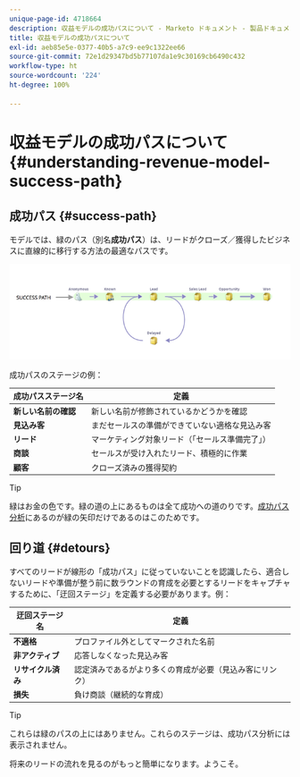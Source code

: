 ```yaml
---
unique-page-id: 4718664
description: 収益モデルの成功パスについて - Marketo ドキュメント - 製品ドキュメント
title: 収益モデルの成功パスについて
exl-id: aeb85e5e-0377-40b5-a7c9-ee9c1322ee66
source-git-commit: 72e1d29347bd5b77107da1e9c30169cb6490c432
workflow-type: ht
source-wordcount: '224'
ht-degree: 100%

---
```


# 収益モデルの成功パスについて {#understanding-revenue-model-success-path}

## 成功パス {#success-path}

モデルでは、緑のパス（別名&#x200B;**成功パス**）は、リードがクローズ／獲得したビジネスに直線的に移行する方法の最適なパスです。

![--](assets/image2015-6-12-17-3a12-3a18.png)

成功パスのステージの例：

| **成功パスステージ名** | **定義** |
|---|---|
| **新しい名前の確認** | 新しい名前が修飾されているかどうかを確認 |
| **見込み客** | まだセールスの準備ができていない適格な見込み客 |
| **リード** | マーケティング対象リード（「セールス準備完了」） |
| **商談** | セールスが受け入れたリード、積極的に作業 |
| **顧客** | クローズ済みの獲得契約 |

>[!TIP]
>
>緑はお金の色です。緑の道の上にあるものは全て成功への道のりです。[成功パス分析](using-the-success-path-analyzer.md)にあるのが緑の矢印だけであるのはこのためです。

## 回り道 {#detours}

すべてのリードが線形の「成功パス」に従っていないことを認識したら、適合しないリードや準備が整う前に数ラウンドの育成を必要とするリードをキャプチャするために、「迂回ステージ」を定義する必要があります。例：

| **迂回ステージ名** | **定義** |
|---|---|
| **不適格** | プロファイル外としてマークされた名前 |
| **非アクティブ** | 応答しなくなった見込み客 |
| **リサイクル済み** | 認定済みであるがより多くの育成が必要（見込み客にリンク） |
| **損失** | 負け商談（継続的な育成） |

>[!TIP]
>
>これらは緑のパスの上にはありません。これらのステージは、成功パス分析には表示されません。

将来のリードの流れを見るのがもっと簡単になります。ようこそ。
